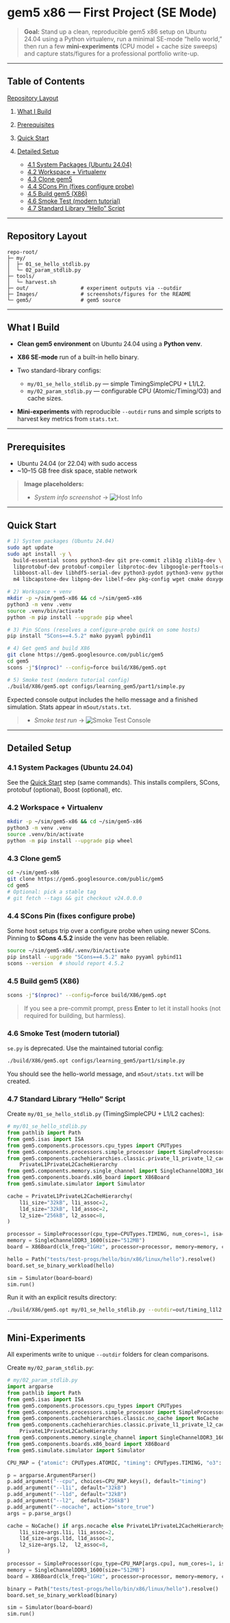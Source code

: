 # gem5 x86 — First Project (SE Mode)

> **Goal:** Stand up a clean, reproducible gem5 x86 setup on Ubuntu 24.04 using a Python virtualenv, run a minimal SE-mode “hello world,” then run a few **mini-experiments** (CPU model + cache size sweeps) and capture stats/figures for a professional portfolio write-up.

---

## Table of Contents
   [Repository Layout](#repository-layout)
1. [What I Build](#what-i-build)
2. [Prerequisites](#prerequisites)
3. [Quick Start](#quick-start)
4. [Detailed Setup](#detailed-setup)

   * [4.1 System Packages (Ubuntu 24.04)](#41-system-packages-ubuntu-2404)
   * [4.2 Workspace + Virtualenv](#42-workspace--virtualenv)
   * [4.3 Clone gem5](#43-clone-gem5)
   * [4.4 SCons Pin (fixes configure probe)](#44-scons-pin-fixes-configure-probe)
   * [4.5 Build gem5 (X86)](#45-build-gem5-x86)
   * [4.6 Smoke Test (modern tutorial)](#46-smoke-test-modern-tutorial)
   * [4.7 Standard Library “Hello” Script](#47-standard-library-hello-script)



---

## Repository Layout

```
repo-root/
├─ my/
│  ├─ 01_se_hello_stdlib.py
│  └─ 02_param_stdlib.py
├─ tools/
│  └─ harvest.sh
├─ out/                 # experiment outputs via --outdir
├─ Images/              # screenshots/figures for the README
└─ gem5/                # gem5 source 
```


---

## What I Build

* **Clean gem5 environment** on Ubuntu 24.04 using a **Python venv**.
* **X86 SE-mode** run of a built-in hello binary.
* Two standard-library configs:

  * `my/01_se_hello_stdlib.py` — simple TimingSimpleCPU + L1/L2.
  * `my/02_param_stdlib.py` — configurable CPU (Atomic/Timing/O3) and cache sizes.
* **Mini-experiments** with reproducible `--outdir` runs and simple scripts to harvest key metrics from `stats.txt`.

---

## Prerequisites

* Ubuntu 24.04 (or 22.04) with sudo access
* \~10–15 GB free disk space, stable network

> **Image placeholders:**
>
> * *System info screenshot* → ![Host Info](Images/Hardware.png)

---

## Quick Start

```bash
# 1) System packages (Ubuntu 24.04)
sudo apt update
sudo apt install -y \
  build-essential scons python3-dev git pre-commit zlib1g zlib1g-dev \
  libprotobuf-dev protobuf-compiler libprotoc-dev libgoogle-perftools-dev \
  libboost-all-dev libhdf5-serial-dev python3-pydot python3-venv python3-tk mypy \
  m4 libcapstone-dev libpng-dev libelf-dev pkg-config wget cmake doxygen

# 2) Workspace + venv
mkdir -p ~/sim/gem5-x86 && cd ~/sim/gem5-x86
python3 -m venv .venv
source .venv/bin/activate
python -m pip install --upgrade pip wheel

# 3) Pin SCons (resolves a configure-probe quirk on some hosts)
pip install "SCons==4.5.2" mako pyyaml pybind11

# 4) Get gem5 and build X86
git clone https://gem5.googlesource.com/public/gem5
cd gem5
scons -j"$(nproc)" --config=force build/X86/gem5.opt

# 5) Smoke test (modern tutorial config)
./build/X86/gem5.opt configs/learning_gem5/part1/simple.py
```

Expected console output includes the hello message and a finished simulation. Stats appear in `m5out/stats.txt`.

> * *Smoke test run* → ![Smoke Test Console](Images/SmokeTest.png)

---

## Detailed Setup

### 4.1 System Packages (Ubuntu 24.04)

See the [Quick Start](#quick-start) step (same commands). This installs compilers, SCons, protobuf (optional), Boost (optional), etc.

### 4.2 Workspace + Virtualenv

```bash
mkdir -p ~/sim/gem5-x86 && cd ~/sim/gem5-x86
python3 -m venv .venv
source .venv/bin/activate
python -m pip install --upgrade pip wheel
```

### 4.3 Clone gem5

```bash
cd ~/sim/gem5-x86
git clone https://gem5.googlesource.com/public/gem5
cd gem5
# Optional: pick a stable tag
# git fetch --tags && git checkout v24.0.0.0
```

### 4.4 SCons Pin (fixes configure probe)

Some host setups trip over a configure probe when using newer SCons. Pinning to **SCons 4.5.2** inside the venv has been reliable.

```bash
source ~/sim/gem5-x86/.venv/bin/activate
pip install --upgrade "SCons==4.5.2" mako pyyaml pybind11
scons --version  # should report 4.5.2
```

### 4.5 Build gem5 (X86)

```bash
scons -j"$(nproc)" --config=force build/X86/gem5.opt
```

> If you see a pre-commit prompt, press **Enter** to let it install hooks (not required for building, but harmless).

### 4.6 Smoke Test (modern tutorial)

`se.py` is deprecated. Use the maintained tutorial config:

```bash
./build/X86/gem5.opt configs/learning_gem5/part1/simple.py
```

You should see the hello-world message, and `m5out/stats.txt` will be created.

### 4.7 Standard Library “Hello” Script

Create `my/01_se_hello_stdlib.py` (TimingSimpleCPU + L1/L2 caches):

```python
# my/01_se_hello_stdlib.py
from pathlib import Path
from gem5.isas import ISA
from gem5.components.processors.cpu_types import CPUTypes
from gem5.components.processors.simple_processor import SimpleProcessor
from gem5.components.cachehierarchies.classic.private_l1_private_l2_cache_hierarchy import \
    PrivateL1PrivateL2CacheHierarchy
from gem5.components.memory.single_channel import SingleChannelDDR3_1600
from gem5.components.boards.x86_board import X86Board
from gem5.simulate.simulator import Simulator

cache = PrivateL1PrivateL2CacheHierarchy(
    l1i_size="32kB", l1i_assoc=2,
    l1d_size="32kB", l1d_assoc=2,
    l2_size="256kB", l2_assoc=8,
)

processor = SimpleProcessor(cpu_type=CPUTypes.TIMING, num_cores=1, isa=ISA.X86)
memory = SingleChannelDDR3_1600(size="512MB")
board = X86Board(clk_freq="1GHz", processor=processor, memory=memory, cache_hierarchy=cache)

hello = Path("tests/test-progs/hello/bin/x86/linux/hello").resolve()
board.set_se_binary_workload(hello)

sim = Simulator(board=board)
sim.run()
```

Run it with an explicit results directory:

```bash
./build/X86/gem5.opt my/01_se_hello_stdlib.py --outdir=out/timing_l1l2
```

---

## Mini-Experiments

All experiments write to unique `--outdir` folders for clean comparisons.

Create `my/02_param_stdlib.py`:

```python
# my/02_param_stdlib.py
import argparse
from pathlib import Path
from gem5.isas import ISA
from gem5.components.processors.cpu_types import CPUTypes
from gem5.components.processors.simple_processor import SimpleProcessor
from gem5.components.cachehierarchies.classic.no_cache import NoCache
from gem5.components.cachehierarchies.classic.private_l1_private_l2_cache_hierarchy import \
    PrivateL1PrivateL2CacheHierarchy
from gem5.components.memory.single_channel import SingleChannelDDR3_1600
from gem5.components.boards.x86_board import X86Board
from gem5.simulate.simulator import Simulator

CPU_MAP = {"atomic": CPUTypes.ATOMIC, "timing": CPUTypes.TIMING, "o3": CPUTypes.O3}

p = argparse.ArgumentParser()
p.add_argument("--cpu", choices=CPU_MAP.keys(), default="timing")
p.add_argument("--l1i", default="32kB")
p.add_argument("--l1d", default="32kB")
p.add_argument("--l2",  default="256kB")
p.add_argument("--nocache", action="store_true")
args = p.parse_args()

cache = NoCache() if args.nocache else PrivateL1PrivateL2CacheHierarchy(
    l1i_size=args.l1i, l1i_assoc=2,
    l1d_size=args.l1d, l1d_assoc=2,
    l2_size=args.l2,  l2_assoc=8,
)

processor = SimpleProcessor(cpu_type=CPU_MAP[args.cpu], num_cores=1, isa=ISA.X86)
memory = SingleChannelDDR3_1600(size="512MB")
board = X86Board(clk_freq="1GHz", processor=processor, memory=memory, cache_hierarchy=cache)

binary = Path("tests/test-progs/hello/bin/x86/linux/hello").resolve()
board.set_se_binary_workload(binary)

sim = Simulator(board=board)
sim.run()
```

